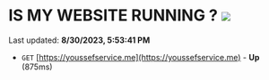 # IS MY WEBSITE RUNNING ? [![](https://img.shields.io/static/v1?label=Sponsor&message=%E2%9D%A4&logo=GitHub&color=%23fe8e86)](https://github.com/sponsors/<username>)

Last updated: **8/30/2023, 5:53:41 PM**

- `GET` [https://youssefservice.me](https://youssefservice.me) - **Up** (875ms)
